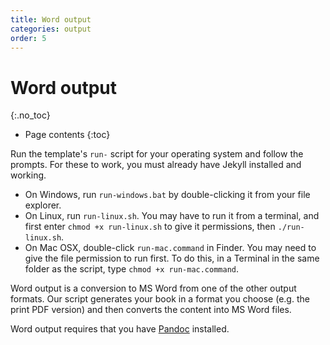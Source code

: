 ```yaml
---
title: Word output
categories: output
order: 5
---
```


# Word output
{:.no_toc}

* Page contents
{:toc}

Run the template's `run-` script for your operating system and follow the prompts. For these to work, you must already have Jekyll installed and working.

* On Windows, run `run-windows.bat` by double-clicking it from your file explorer.
* On Linux, run `run-linux.sh`. You may have to run it from a terminal, and first enter `chmod +x run-linux.sh` to give it permissions, then `./run-linux.sh`.
* On Mac OSX, double-click `run-mac.command` in Finder. You may need to give the file permission to run first. To do this, in a Terminal in the same folder as the script, type `chmod +x run-mac.command`.

Word output is a conversion to MS Word from one of the other output formats. Our script generates your book in a format you choose (e.g. the print PDF version) and then converts the content into MS Word files.

Word output requires that you have [Pandoc](http://pandoc.org/) installed.
